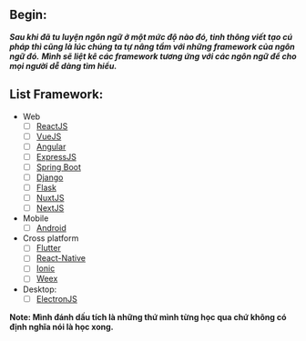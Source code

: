 ## Begin:
***Sau khi đã tu luyện ngôn ngữ ở một mức độ nào đó, tinh thông viết tạo cú pháp thì cũng là lúc chúng ta tự nâng tầm với những framework của ngôn ngữ đó.***
***Mình sẽ liệt kê các framework tương ứng với các ngôn ngữ để cho mọi người dễ dàng tìm hiểu.***

## List Framework:
- Web 
	- [ ] [ReactJS](/frameworks/react/react.md)
	- [ ] [VueJS](/frameworks/vue/vue.md)
	- [ ] [Angular](/frameworks/angular/angular.md)
	- [ ] [ExpressJS](/frameworks/express/express.md)
	- [ ] [Spring Boot](/frameworks/spring/spring.md)
	- [ ] [Django](/frameworks/django/django.md)
	- [ ] [Flask](/frameworks/flask/flask.md)
	- [ ] [NuxtJS](/frameworks/nuxt/nuxt.md)
	- [ ] [NextJS](/frameworks/next/next.md)
- Mobile
	- [ ] [Android](/frameworks/android/android.md)
- Cross platform
	- [ ] [Flutter](/frameworks/flutter/flutter.md)
	- [ ] [React-Native](/frameworks/rn/rn.md)
	- [ ] [Ionic](/frameworks/ionic/ionic.md)
	- [ ] [Weex](/frameworks/weex/weex.md)
- Desktop:
	- [ ] [ElectronJS](/frameworks/electron/electron.md)

**Note: Mình đánh dấu tích là những thứ mình từng học qua chứ không có định nghĩa nói là học xong.**